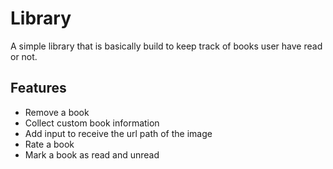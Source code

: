 # Library

A simple library that is basically build to keep track of books user have read or not.

## Features
-   Remove a book
-   Collect custom book information 
-   Add input to receive the url path of the image
-   Rate a book 
-   Mark a book as read and unread
